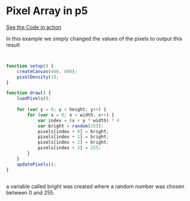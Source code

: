 # Pixel Array in p5

[See the Code in action](sketch11.html)

In this example we simply changed the values of the pixels to output this result
```js


function setup() {
    createCanvas(400, 400);
    pixelDensity(1);
}

function draw() {
    loadPixels();
    
    for (var y = 0; y < height; y++) {
        for (var x = 0; x < width; x++) {
            var index = (x + y * width) * 4
            var bright = random(255);
            pixels[index + 0] = bright;
            pixels[index + 1] = bright;
            pixels[index + 2] = bright;
            pixels[index + 3] = 255;
        }
    }
    updatePixels();
}
  
```
a variable called bright was created where a random number was chosen between 0 and 255.